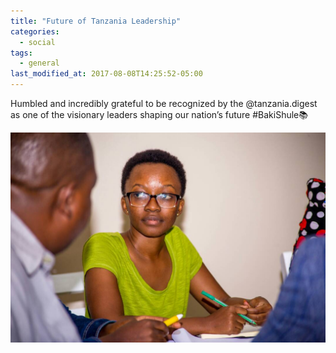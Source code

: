 ```yaml
---
title: "Future of Tanzania Leadership"
categories:
  - social
tags:
  - general
last_modified_at: 2017-08-08T14:25:52-05:00
---
```


Humbled and incredibly grateful to be recognized by the @tanzania.digest as one of the visionary leaders shaping our nation’s future #BakiShule📚

<img src="/assets/images/myney.jpeg"  alt="">
